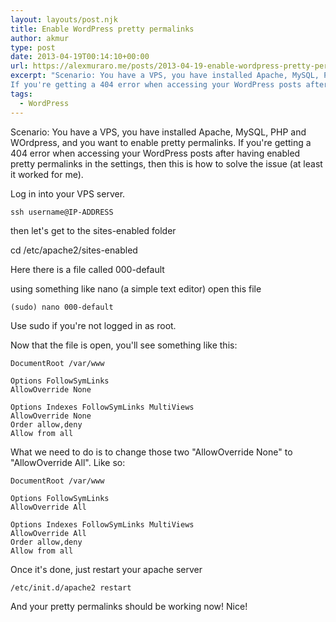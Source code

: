 ```yaml
---
layout: layouts/post.njk
title: Enable WordPress pretty permalinks
author: akmur
type: post
date: 2013-04-19T00:14:10+00:00
url: https://alexmuraro.me/posts/2013-04-19-enable-wordpress-pretty-permalinks-on-a-vps/
excerpt: "Scenario: You have a VPS, you have installed Apache, MySQL, PHP and WOrdpress, and you want to enable pretty permalinks.
If you're getting a 404 error when accessing your WordPress posts after having enabled pretty permalinks in the settings, then this is how to solve the issue (at least it worked for me)."
tags: 
  - WordPress
---
```


Scenario: You have a VPS, you have installed Apache, MySQL, PHP and WOrdpress, and you want to enable pretty permalinks.
If you're getting a 404 error when accessing your WordPress posts after having enabled pretty permalinks in the settings, then this is how to solve the issue (at least it worked for me).

Log in into your VPS server.

```
ssh username@IP-ADDRESS
```

then let's get to the sites-enabled folder

cd /etc/apache2/sites-enabled

Here there is a file called 000-default

using something like nano (a simple text editor) open this file

```
(sudo) nano 000-default
```

Use sudo if you're not logged in as root.

Now that the file is open, you'll see something like this:

```
DocumentRoot /var/www

Options FollowSymLinks
AllowOverride None

Options Indexes FollowSymLinks MultiViews
AllowOverride None
Order allow,deny
Allow from all
```

What we need to do is to change those two "AllowOverride None" to "AllowOverride All".
Like so:

```
DocumentRoot /var/www

Options FollowSymLinks
AllowOverride All

Options Indexes FollowSymLinks MultiViews
AllowOverride All
Order allow,deny
Allow from all
```

Once it's done, just restart your apache server

```
/etc/init.d/apache2 restart
```

And your pretty permalinks should be working now! Nice!
